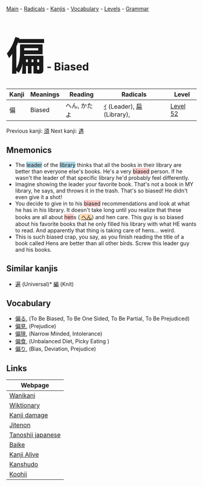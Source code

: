 <style> bigfont {font-size: 100px}</style>
[Main](../README.md) -
[Radicals](../radicals.md) -
[Kanjis](../kanjis.md) -
[Vocabulary](../vocabulary.md) -
[Levels](../levels.md) -
[Grammar](../grammar.md)
# <bigfont> 偏</bigfont> - Biased 

| Kanji | Meanings | Reading | Radicals | Level |
| --- | --- | --- | --- | --- |
| 偏 | Biased | へん, かたよ | [ｲ](../radicals/ｲ.md) (Leader), [扁](../radicals/扁.md) (Library),  | [Level 52](../levels/wk_level52.md) |

Previous kanji: [須](須.md) Next kanji: [遇](遇.md) 

## Mnemonics
 * The <span style="background-color:#ADD8E6"> leader</span> of the <span style="background-color:#ADD8E6"> library</span> thinks that all the books in their library are better than everyone else's books. He's a very <span style="background-color:#ffcccb"> biased</span> person. If he wasn't the leader of that specific library he'd probably feel differently.
* Imagine showing the leader your favorite book. That's not a book in MY library, he says, and throws it in the trash. That's so biased! He didn't even give it a shot!
* You decide to give in to his <span style="background-color:#ffcccb"> biased</span> recommendations and look at what he has in his library. It doesn't take long until you realize that these books are all about <span style="background-color:#ffcccb"> hen</span>s (<span style="background-color:#fed8b1"> [へん](https://jisho.org/search/へん)</span>) and hen care. This guy is so biased about his favorite books that he only filled his library with what HE wants to read. And apparently that thing is taking care of hens... weird.
* This is such biased crap, you say, as you finish reading the title of a book called Hens are better than all other birds. Screw this leader guy and his books.


## Similar kanjis
 * [遍](遍.md) (Universal)* [編](編.md) (Knit)


## Vocabulary
 * [偏る](../vocabulary/偏.md), (To Be Biased, To Be One Sided, To Be Partial, To Be Prejudiced)
* [偏見](../vocabulary/偏.md), (Prejudice)
* [偏狭](../vocabulary/偏.md), (Narrow Minded, Intolerance)
* [偏食](../vocabulary/偏.md), (Unbalanced Diet, Picky Eating )
* [偏り](../vocabulary/偏.md), (Bias, Deviation, Prejudice)



## Links 

| Webpage |
| --- |
| [Wanikani          ](https://www.wanikani.com/kanji/偏) |
| [Wiktionary        ](https://en.wiktionary.org/wiki/偏) |
| [Kanji damage      ](http://www.kanjidamage.com/kanji/search?utf8=✓&q=偏) |
| [Jitenon           ](https://jitenon.com/kanji/偏) |
| [Tanoshii japanese ](https://www.tanoshiijapanese.com/dictionary/kanji.cfm?k=偏) |
| [Baike             ](https://baike.baidu.com/item/偏) |
| [Kanji Alive       ](https://app.kanjialive.com/偏) |
| [Kanshudo          ](https://www.kanshudo.com/searchmn?q=偏) |
| [Koohii            ](https://kanji.koohii.com/study/kanji/偏) |
